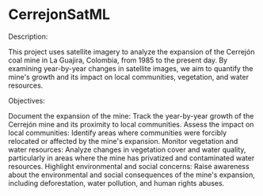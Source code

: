 # CerrejonSatML

Description:

This project uses satellite imagery to analyze the expansion of the Cerrejón coal mine in La Guajira, Colombia, from 1985 to the present day. By examining year-by-year changes in satellite images, we aim to quantify the mine's growth and its impact on local communities, vegetation, and water resources.

Objectives:

Document the expansion of the mine: Track the year-by-year growth of the Cerrejón mine and its proximity to local communities.
Assess the impact on local communities: Identify areas where communities were forcibly relocated or affected by the mine's expansion.
Monitor vegetation and water resources: Analyze changes in vegetation cover and water quality, particularly in areas where the mine has privatized and contaminated water resources.
Highlight environmental and social concerns: Raise awareness about the environmental and social consequences of the mine's expansion, including deforestation, water pollution, and human rights abuses.
